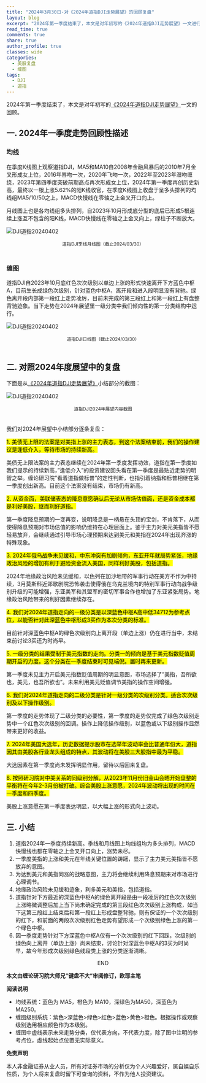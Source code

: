 ```yaml
---
title: "2024年3月30日-对《2024年道指DJI走势展望》的回顾复盘"
layout: blog
excerpt: "2024年第一季度结束了，本文是对年初写的《2024年道指DJI走势展望》一文进行的回顾。"
read_time: true
comments: true
share: true
author_profile: true
classes: wide
categories:
  - 美股复盘
  - 缠图
tags:
  - DJI
  - 道指
---
```


2024年第一季度结束了，本文是对年初写的[《2024年道指DJI走势展望》](https://money.olim.ca/2024/01/19/posts-DJI/)一文的回顾。

## 一. 2024年一季度走势回顾性描述 

### 均线

在季度K线图上观察道指DJI，MA5和MA10自2008年金融风暴后的2010年7月金叉形成女上位，2016年唇吻一次，2020年飞吻一次，2022年至2023年湿吻缠绕，2023年第四季度突破前期高点再次形成女上位，2024年第一季度再创历史新高，最终以一根上涨5.62%的阳K线收官，在季度K线图上收盘于呈多头排列的均线组MA5/10/50之上，MACD快慢线在零轴之上金叉开口向上。 

月线图上也是各均线组多头排列，自2023年10月形成底分型的底后已形成5根连续上涨互不包含的阳K线，MACD快慢线在零轴之上金叉向上，绿柱子不断放大。 

![DJI道指20240402](https://image.olim.cc/2024/2024-04-02-DJI-j.png)
<small><center>道指DJI季线月线图（截止2024/03/30）</center></small>　

### 缠图 

道指DJI自2023年10月底红色次次级别以单边上涨的形式快速离开下方蓝色中枢A，目前生长成绿色次级别，针对蓝色中枢A，离开段和进入段明显没有背驰。绿色离开段内部第一段红上走势凌厉，目前未完成的第三段红上和第一段红上有盘整背驰迹象。当下走势在2024年展望里一级分类中我们倾向性的第一分类结构中运行。 

![DJI道指20240402](https://image.olim.cc/2024/2024-04-02-DJI-c.png)
<small><center>道指DJI日线图（截止2024/03/30）</center></small>　

## 二. 对照2024年度展望中的复盘 

下面是从[《2024年道指DJI走势展望》](https://money.olim.ca/2024/01/19/posts-DJI/)小结部分的截图：

![DJI道指20240402](https://image.olim.cc/2024/2024-04-02-DJI-screen.png)
<small><center>道指DJI2024年展望内容截图</center></small>　

我们对2024年展望中小结部分逐条复盘：　 

<mark> 1. 美债无上限的法案是对美指上涨的主力表态，到这个法案结束前，我们的操作建议是逢低介入，等待市场的持续新高。 </mark>

美债无上限法案的主力表态继续在2024年第一季度发挥功效，道指在第一季度如我们提示的持续新高，”逢低介入”的投资建议回头看在第一季度是最贴近走势的明智之举。缠论研习院”看着道指做标普”的定性判断，也指引着纳指和标普相继在第一季度创出新高。目前这个法案没有结束，市场仍有新高。 

<mark> 2. 从资金面，美联储表态的降息意愿确认后无论从市场估值面，还是资金成本都是利好美股，继而利好道指。 </mark>

第一季度降息预期的一变再变，说明降息是一柄悬在头顶的宝剑，不肯落下，从而使得降息预期对市场估值的影响仍维持在心理层面上。鉴于主力对美元美指皆不愿轻易放弃，会继续通过引导市场心理预期来达到美元和美指在2024年出现齐涨的特殊现象。 

<mark> 3. 2024年俄乌战争未见缓和，中东冲突有加剧倾向，东亚开年就局势紧张，地缘政治风险的增加有利于避险资金流入美国，同样利好美股，包括道指。 </mark>

2024年地缘政治风险未见缓和，以色列在加沙地带的军事行动在美方不作为中持续，3月莫斯科近郊歌剧院恐怖袭击使得俄在乌克兰境内的特别军事行动向战争级别升级的可能增强，东亚美军和其盟军的密切军事合作也增加了东亚紧张局势。地缘政治风险带来的利好因素继续存在。 

<mark> 4. 我们对2024年道指走向的一级分类是以深蓝色中枢A高中低34712为参考点位，以能否针对此深蓝色中枢形成3买作为本次分类的标准。 </mark>

目前针对深蓝色中枢A的绿色次级别向上离开段（单边上涨）仍在进行当中，未结束前讨论3买还为时尚早。 

<mark> 5. 一级分类的结果受制于美元指数的走向。分类一的倾向是基于美元指数贬值周期开启的力度。这个分类在一季度结束时可见端倪。届时再来更新。 </mark>

第一季度未见主力开启美元指数贬值周期的明显意图，市场选择了”美指，吾所欲也，美元，也吾所欲也”。未来利用美元贬值调节美指的操作空间增强。 

<mark> 6. 我们对2024年道指走向的二级分类是针对一级分类的次级别分类。适合次次级别及以下操作级别。 </mark>

第一季度的走势体现了二级分类的必要性，第一季度的走势仅完成了绿色次级别走势中一个红色次次级别的回调。操作上降低操作级别，以蓝色或以下级别操作显然带来更好的收益。 

<mark> 7. 2024年美国大选年，历史数据提示股市在选举年波动率会比普通年份大，道指因其由美股各行业龙头组成的特点，其波动将在美股三大股指中最为平稳。 </mark>

大选因素在第一季度尚未发挥明显作用，留待以后回来复盘。 

<mark> 8. 按照研习院对中美关系的同级别分解，从2023年11月份旧金山会晤开始盘整的平衡将在今年2-3月份被打破。综合美股上涨意愿，2024年波动将出现的时间在一季度和四季度。 </mark>

美股上涨意愿在第一季度表达明显，以大幅上涨的形式向上波动。 

## 三. 小结 

1. 道指2024年一季度持续新高。季线和月线图上均线组均为多头排列，MACD快慢线也都在零轴之上金叉开口向上，涨势未尽。
2.  一季度美指的上涨和美元在年线关键位置的踌躇，显示了主力美元美指皆不愿放弃的意图。 
3. 为达到美元和美指同涨的战略意图，主力将会继续利用降息预期来对市场进行心理调节。 
4. 地缘政治风险未见缓和迹象，利多美元和美指，包括道指。 
5. 道指针对下方最近的深蓝色中枢A的绿色离开段是由一段凌厉的红色次次级别上涨略微调整后加上当下尚未确定完成的第三段红色次次级别上涨构成，如当下这第三段红上结束后和第一段红上形成盘整背驰，则有保证的一个次次级别的红下，和前面的两段次次级别红色走势有望形成一个次级别绿色上涨的第一个绿色中枢。 
6. 因一季度走势针对下方深蓝色中枢A仅有一个次次级别的红下回踩，次级别的绿色向上离开（单边上涨）尚未结束，讨论针对深蓝色中枢A的3买为时尚早，故今年形成次级别绿色线段类上涨的分类逐渐清晰。 

<center>END</center>

**本文由缠论研习院大师兄”键盘不大”审阅修订，欧耶主笔**

**阅读说明**

* 均线系统：蓝色为 MA5，橙色为 MA10，深绿色为MA50，深蓝色为MA250。
* 缠图级别系统：紫色>深蓝色>绿色>红色>蓝色>黄色>橙色。根据操作或观察级别选用相应颜色作为本级别。
* 缠图中虚线表示未来走势分类，仅代表方向，不代表力度，除了图中注明的参考点位，虚线起始点位置无实际意义。

**免责声明** 

本人非金融证券从业人员，所有对证券市场的分析仅为个人兴趣爱好，属自娱自乐性质，为个人将来复盘时留下可查询的资料，不作为他人投资建议。

